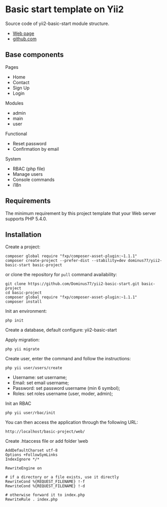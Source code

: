 Basic start template on Yii2
============================

Source code of yii2-basic-start module structure.

- [Web page](http://dominus77.github.io/yii2-basic-start)
- [github.com](https://github.com/Dominus77/yii2-basic-start)

Base components
------

Pages
- Home
- Contact
- Sign Up
- Login

Modules
- admin
- main
- user

Functional
- Reset password
- Confirmation by email

System
- RBAC (php file)
- Manage users
- Console commands
- i18n

Requirements
------

The minimum requirement by this project template that your Web server supports PHP 5.4.0.

Installation
------

Create a project:

~~~
composer global require "fxp/composer-asset-plugin:~1.1.1"
composer create-project --prefer-dist --stability=dev dominus77/yii2-basic-start basic-project
~~~

or clone the repository for `pull` command availability:

~~~
git clone https://github.com/Dominus77/yii2-basic-start.git basic-project
cd basic-project
composer global require "fxp/composer-asset-plugin:~1.1.1"
composer install
~~~

Init an environment:

~~~
php init
~~~

Create a database, default configure: yii2-basic-start

Apply migration:

~~~
php yii migrate
~~~

Create user, enter the command and follow the instructions:

~~~
php yii user/users/create
~~~

- Username: set username;
- Email: set email username;
- Password: set password username (min 6 symbol);
- Roles: set roles username (user, moder, admin);

Init an RBAC

~~~
php yii user/rbac/init
~~~

You can then access the application through the following URL:

~~~
http://localhost/basic-project/web/
~~~

Create .htaccess file or add folder \web

~~~
AddDefaultCharset utf-8
Options +FollowSymLinks
IndexIgnore */*

RewriteEngine on

# if a directory or a file exists, use it directly
RewriteCond %{REQUEST_FILENAME} !-f
RewriteCond %{REQUEST_FILENAME} !-d

# otherwise forward it to index.php
RewriteRule . index.php
~~~